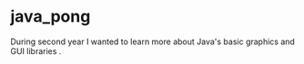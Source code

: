 # java_pong
During second year I wanted to learn more about Java's basic graphics and GUI libraries .
